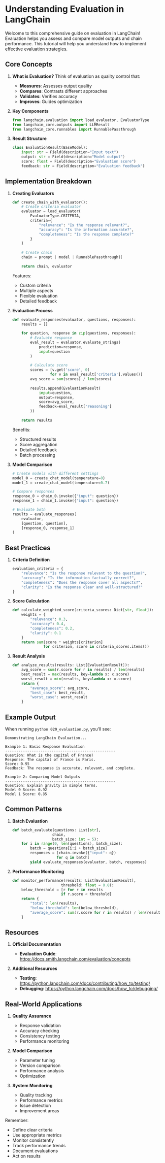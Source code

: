 # Understanding Evaluation in LangChain

Welcome to this comprehensive guide on evaluation in LangChain! Evaluation helps you assess and compare model outputs and chain performance. This tutorial will help you understand how to implement effective evaluation strategies.

## Core Concepts

1. **What is Evaluation?**
   Think of evaluation as quality control that:
   
   - **Measures**: Assesses output quality
   - **Compares**: Contrasts different approaches
   - **Validates**: Verifies accuracy
   - **Improves**: Guides optimization

2. **Key Components**
   ```python
   from langchain.evaluation import load_evaluator, EvaluatorType
   from langchain_core.outputs import LLMResult
   from langchain_core.runnables import RunnablePassthrough
   ```

3. **Result Structure**
   ```python
   class EvaluationResult(BaseModel):
       input: str = Field(description="Input text")
       output: str = Field(description="Model output")
       score: float = Field(description="Evaluation score")
       feedback: str = Field(description="Evaluation feedback")
   ```

## Implementation Breakdown

1. **Creating Evaluators**
   ```python
   def create_chain_with_evaluator():
       # Create criteria evaluator
       evaluator = load_evaluator(
           EvaluatorType.CRITERIA,
           criteria={
               "relevance": "Is the response relevant?",
               "accuracy": "Is the information accurate?",
               "completeness": "Is the response complete?"
           }
       )
       
       # Create chain
       chain = prompt | model | RunnablePassthrough()
       
       return chain, evaluator
   ```
   
   Features:
   - Custom criteria
   - Multiple aspects
   - Flexible evaluation
   - Detailed feedback

2. **Evaluation Process**
   ```python
   def evaluate_responses(evaluator, questions, responses):
       results = []
       
       for question, response in zip(questions, responses):
           # Evaluate response
           eval_result = evaluator.evaluate_strings(
               prediction=response,
               input=question
           )
           
           # Calculate score
           scores = [v.get('score', 0) 
                    for v in eval_result['criteria'].values()]
           avg_score = sum(scores) / len(scores)
           
           results.append(EvaluationResult(
               input=question,
               output=response,
               score=avg_score,
               feedback=eval_result['reasoning']
           ))
       
       return results
   ```
   
   Benefits:
   - Structured results
   - Score aggregation
   - Detailed feedback
   - Batch processing

3. **Model Comparison**
   ```python
   # Create models with different settings
   model_0 = create_chat_model(temperature=0)
   model_1 = create_chat_model(temperature=0.7)
   
   # Compare responses
   response_0 = chain_0.invoke({"input": question})
   response_1 = chain_1.invoke({"input": question})
   
   # Evaluate both
   results = evaluate_responses(
       evaluator,
       [question, question],
       [response_0, response_1]
   )
   ```

## Best Practices

1. **Criteria Definition**
   ```python
   evaluation_criteria = {
       "relevance": "Is the response relevant to the question?",
       "accuracy": "Is the information factually correct?",
       "completeness": "Does the response cover all aspects?",
       "clarity": "Is the response clear and well-structured?"
   }
   ```

2. **Score Calculation**
   ```python
   def calculate_weighted_score(criteria_scores: Dict[str, float]):
       weights = {
           "relevance": 0.3,
           "accuracy": 0.4,
           "completeness": 0.2,
           "clarity": 0.1
       }
       return sum(score * weights[criterion]
                 for criterion, score in criteria_scores.items())
   ```

3. **Result Analysis**
   ```python
   def analyze_results(results: List[EvaluationResult]):
       avg_score = sum(r.score for r in results) / len(results)
       best_result = max(results, key=lambda x: x.score)
       worst_result = min(results, key=lambda x: x.score)
       return {
           "average_score": avg_score,
           "best_case": best_result,
           "worst_case": worst_result
       }
   ```

## Example Output

When running `python 029_evaluation.py`, you'll see:

```
Demonstrating LangChain Evaluation...

Example 1: Basic Response Evaluation
--------------------------------------------------
Question: What is the capital of France?
Response: The capital of France is Paris.
Score: 0.95
Feedback: The response is accurate, relevant, and complete.

Example 2: Comparing Model Outputs
--------------------------------------------------
Question: Explain gravity in simple terms.
Model 0 Score: 0.92
Model 1 Score: 0.85
```

## Common Patterns

1. **Batch Evaluation**
   ```python
   def batch_evaluate(questions: List[str], 
                     chain, 
                     batch_size: int = 5):
       for i in range(0, len(questions), batch_size):
           batch = questions[i:i + batch_size]
           responses = [chain.invoke({"input": q}) 
                       for q in batch]
           yield evaluate_responses(evaluator, batch, responses)
   ```

2. **Performance Monitoring**
   ```python
   def monitor_performance(results: List[EvaluationResult],
                         threshold: float = 0.8):
       below_threshold = [r for r in results 
                         if r.score < threshold]
       return {
           "total": len(results),
           "below_threshold": len(below_threshold),
           "average_score": sum(r.score for r in results) / len(results)
       }
   ```

## Resources

1. **Official Documentation**
   - **Evaluation Guide**: https://docs.smith.langchain.com/evaluation/concepts

2. **Additional Resources**
   - **Testing**: https://python.langchain.com/docs/contributing/how_to/testing/
   - **Debugging**: https://python.langchain.com/docs/how_to/debugging/

## Real-World Applications

1. **Quality Assurance**
   - Response validation
   - Accuracy checking
   - Consistency testing
   - Performance monitoring

2. **Model Comparison**
   - Parameter tuning
   - Version comparison
   - Performance analysis
   - Optimization

3. **System Monitoring**
   - Quality tracking
   - Performance metrics
   - Issue detection
   - Improvement areas

Remember: 
- Define clear criteria
- Use appropriate metrics
- Monitor consistently
- Track performance trends
- Document evaluations
- Act on results